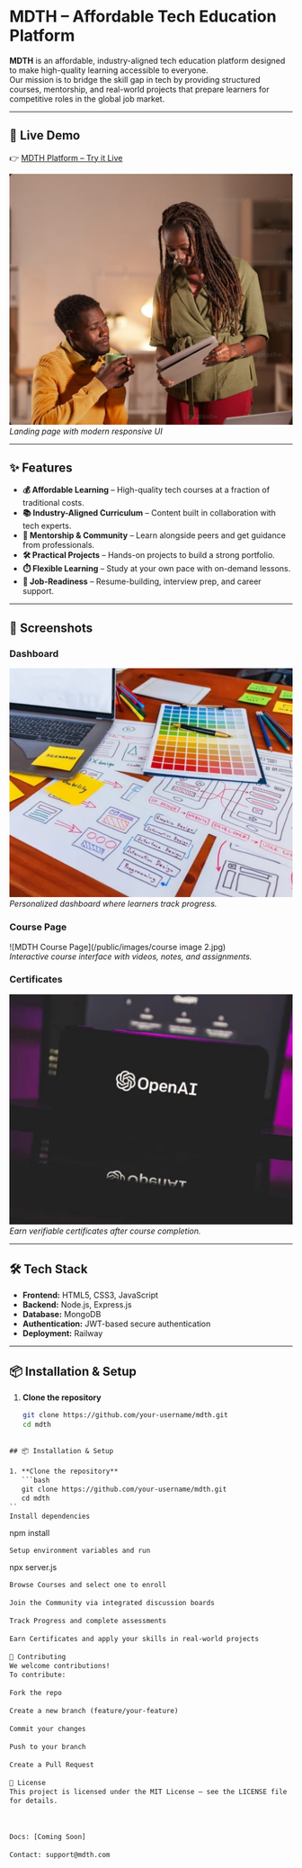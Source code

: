 # MDTH – Affordable Tech Education Platform

**MDTH** is an affordable, industry-aligned tech education platform designed to make high-quality learning accessible to everyone.  
Our mission is to bridge the skill gap in tech by providing structured courses, mentorship, and real-world projects that prepare learners for competitive roles in the global job market.

---

## 🚀 Live Demo  
👉 [MDTH Platform – Try it Live](https://mdth.onrender.com/)  

![MDTH Landing Page](/public/images/blog%20img%201.jpg)  
*Landing page with modern responsive UI*

---

## ✨ Features

- **💰 Affordable Learning** – High-quality tech courses at a fraction of traditional costs.  
- **📚 Industry-Aligned Curriculum** – Content built in collaboration with tech experts.  
- **🤝 Mentorship & Community** – Learn alongside peers and get guidance from professionals.  
- **🛠️ Practical Projects** – Hands-on projects to build a strong portfolio.  
- **⏱️ Flexible Learning** – Study at your own pace with on-demand lessons.  
- **🎯 Job-Readiness** – Resume-building, interview prep, and career support.  

---

## 📸 Screenshots

### Dashboard  
![MDTH Dashboard](/public/courses%20img/uiux%20image%20.jpg)  
*Personalized dashboard where learners track progress.*

### Course Page  
![MDTH Course Page](/public/images/course image 2.jpg)  
*Interactive course interface with videos, notes, and assignments.*

### Certificates  
![MDTH Certificate](/public/courses%20img/ai%20image%20.jpg)  
*Earn verifiable certificates after course completion.*

---

## 🛠️ Tech Stack

- **Frontend:** HTML5, CSS3, JavaScript  
- **Backend:** Node.js, Express.js  
- **Database:** MongoDB  
- **Authentication:** JWT-based secure authentication  
- **Deployment:** Railway  

---

## 📦 Installation & Setup

1. **Clone the repository**
   ```bash
   git clone https://github.com/your-username/mdth.git
   cd mdth
```

## 📦 Installation & Setup

1. **Clone the repository**
   ```bash
   git clone https://github.com/your-username/mdth.git
   cd mdth
``
Install dependencies

```
npm install
```
Setup environment variables and run 
```
npx server.js
```
Browse Courses and select one to enroll

Join the Community via integrated discussion boards

Track Progress and complete assessments

Earn Certificates and apply your skills in real-world projects

🤝 Contributing
We welcome contributions!
To contribute:

Fork the repo

Create a new branch (feature/your-feature)

Commit your changes

Push to your branch

Create a Pull Request

📜 License
This project is licensed under the MIT License – see the LICENSE file for details.



Docs: [Coming Soon]

Contact: support@mdth.com


